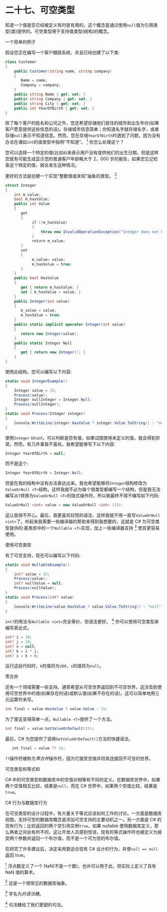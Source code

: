 # 二十七、可空类型

知道一个值是否已经被定义有时是有用的。这个概念是通过使用`null`值为引用类型(类)提供的。可空类型用于支持值类型(结构)的概念。

一个简单的例子

假设您正在编写一个客户跟踪系统，并且已经创建了以下类:

```cs
class Customer
{
    public Customer(string name, string company)
    {
       Name = name;
       Company = company;
    }
    public string Name { get; set; }
    public string Company { get; set; }
    public string City { get; set; }
    public int YearOfBirth { get; set; }
}
```

除了每个客户的姓名和公司之外，您还希望存储他们居住的城市和出生年份(如果客户愿意提供这些信息的话)。存储城市信息简单；你知道名字就存储名字，或者存储`null`表示不知道信息。然而，您在存储`YearOfBirth`时遇到了问题，因为没有办法在诸如`int`的值类型中指明“不知道”。 [<sup>1</sup>](#Fn1) 你怎么处理这个？

您可以选择一个特定的值(比如`0`)来表示用户没有提供他们的出生日期，但是这样您就有可能生成显示您的普通客户年龄略大于 2，000 岁的报告，如果您忘记检查这个特定的值，就会发生这种情况。

更好的方法是创建一个实现“整数值或未知”抽象的类型。 [<sup>2</sup>](#Fn2)

```cs
struct Integer
{
    int m_value;
    bool m_hasValue;
    public int Value
    {
       get
       {
            if (!m_hasValue)
            {
                throw new InvalidOperationException("Integer does not have a value");
            }
            return m_value;
       }
       set
       {
            m_value= value;
            m_hasValue = true;
       }
    }
    public bool HasValue
    {
       get { return m_hasValue; }
       set { m_hasValue = value; }
    }
    public Integer(int value)
    {
       m_value = value;
       m_hasValue = true;
    }
    public static implicit operator Integer(int value)
    {
       return new Integer(value);
    }
    public static Integer Null
    {
       get { return new Integer(); }
    }
}
```

使用此结构，您可以编写以下内容:

```cs
static void IntegerExample()
{
    Integer value = 15;
    Process(value);
    Integer nullInteger = Integer.Null;
    Process(nullInteger);
}
static void Process(Integer integer)
{
    Console.WriteLine(integer.HasValue ? integer.Value.ToString() : "null");
}
```

使用`Integer` struct，可以判断是否有值，如果试图使用未定义的值，就会得到异常。然而，有几件事我不喜欢。我希望能够写下以下内容:

```cs
Integer YearOfBirth = null;
```

而不是这个:

```cs
Integer YearOfBirth = Integer.Null;
```

但是在我的结构中没有办法表达出来。我也希望能够将`Integer`结构修改为`ValueOrNull <T>`结构，这样我就不必为每个值类型都编写一个结构，但是我无法编写从`T`转换为`ValueOrNull <T>`的隐式操作符，所以我最终不得不编写如下代码:

```cs
ValueOrNull <int> value = new ValueOrNull <int> (15);
```

这让我很不开心。最后，我更喜欢较短的语法，这样我就不用一直写`ValueOrNull <int>`了。听起来我需要一些编译器的帮助来得到我想要的，这就是 C# 为可空类型提供的:基类库中的一个`Nullable <T>`实现，加上一些编译器支持 [<sup>3</sup>](#Fn3) 使其更容易使用。

使用可空类型

有了可空支持，现在可以编写以下代码:

```cs
static void NullableExample()
{
    int? value = 15;
    Process(value);
    int? nullValue = null;
    Process(nullValue);
}
static void Process(int? value)
{
    Console.WriteLine(value.HasValue ? value.Value.ToString() : "null");
}
```

`int?`的用法与`Nullable <int>`完全等价，但语法更好。 [<sup>4</sup>](#Fn4) 你可以使用可空类型来编写表达式。

```cs
int? i = 10;
int? j = 20;
int? n = null;
int? k = i * j;
int? s = k + n;
```

运行这段代码时，`k`的值将为`200`，`s`的值将为`null`。

零合并

还有一个领域需要一些支持。通常希望从可空世界返回到不可空世界，这涉及到使用可空世界中的值(如果存在的话)或默认值(如果不存在的话)。这可以简单地用三元运算符来写。

```cs
int final = value.HasValue ? value.Value : 15;
```

为了使这变得简单一点，`Nullable <T>`提供了一个方法。

```cs
int final = value.GetValueOrDefault(15);
```

最后，C# 为您提供了调用`GetValueOrDefault()`方法的快捷语法。

```cs
   int final = value ?? 15;
```

`??`操作符被称为*零合并*操作符，因为它接受空值并将其连接回不可空的世界。

可空类型和等式和

C# 中的可空类型和数据库中的空值对相等有不同的定义。在数据库世界中，如果两个空值相互比较，结果是`null`，而在 C# 世界中，如果两个空值比较，结果是`true`。

C# 行为与数据库行为

在可空类型的设计过程中，有大量关于等式应该如何工作的讨论。一方面是数据库视图，支持可空的数据库概念是添加可空支持的主要动机之一。另一方面是 C# 的现有行为；比较返回的两个空引用实例`true`，如果 nullable 使用数据库定义，那么两者之间会有所不同，这让开发人员感到惊讶。现有的等式操作符也被定义为接受两个参数并返回一个布尔值，而不是一个可为空的布尔值。

在研究了许多建议后，决定采用更适合现有 C# 设计的行为，并使`null == null`返回 true。

[<sup>1</sup>](#_Fn1) 浮点数定义了一个 NaN(不是一个数)，也许可以用于此，但实际上定义了具有 NaN 值的算术。

[<sup>2</sup>](#_Fn2) 这是一个很常见的数据库抽象。

[<sup>3</sup>](#_Fn3) 学名为*的语法糖*。

[<sup>4</sup>](#_Fn4) 句法糖给了我们更甜的句法。